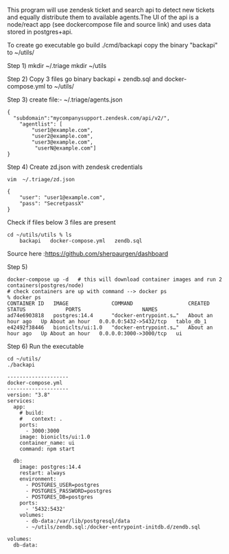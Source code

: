 

This program will use zendesk ticket and search api to detect new tickets and equally distribute them to available agents.The UI of the api is a node/react app (see dockercompose file and source link) and uses data stored in postgres+api.
 
To create go executable
go build ./cmd/backapi
copy the binary "backapi" to ~/utils/

Step 1) 
mkdir ~/.triage 
mkdir ~/utils

Step 2) 
Copy 3 files  go binary backapi + zendb.sql and docker-compose.yml to ~/utils/

Step 3)
create file:-  ~/.triage/agents.json
```
{  
  "subdomain":"mycompanysupport.zendesk.com/api/v2/",
    "agentlist": [
        "user1@example.com",
        "user2@example.com",
        "user3@example.com",
         "userN@example.com"]
}
```
Step 4)   Create zd.json with zendesk credentials
```
vim  ~/.triage/zd.json

{
    "user": "user1@example.com",
    "pass": "SecretpassX"
}
```
Check if files below 3 files are present 
```
cd ~/utils/utils % ls 
    backapi   docker-compose.yml   zendb.sql 
```    
Source here :https://github.com/sherpaurgen/dashboard

Step 5)

```
docker-compose up -d   # this will download container images and run 2 containers(postgres/node)
# check containers are up with command --> docker ps 
% docker ps    
CONTAINER ID   IMAGE              COMMAND                  CREATED             STATUS             PORTS                    NAMES
ad74e6903818   postgres:14.4      "docker-entrypoint.s…"   About an hour ago   Up About an hour   0.0.0.0:5432->5432/tcp   tablo_db_1
e42492f38446   bioniclts/ui:1.0   "docker-entrypoint.s…"   About an hour ago   Up About an hour   0.0.0.0:3000->3000/tcp   ui
```

Step 6) Run the executable
```
cd ~/utils/
./backapi
```
```
--------------------
docker-compose.yml
--------------------
version: "3.8"
services:
  app:
    # build:
    #   context: .
    ports:
      - 3000:3000
    image: bioniclts/ui:1.0
    container_name: ui
    command: npm start

  db:
    image: postgres:14.4
    restart: always
    environment:
      - POSTGRES_USER=postgres
      - POSTGRES_PASSWORD=postgres
      - POSTGRES_DB=postgres
    ports:
      - '5432:5432'  
    volumes:
      - db-data:/var/lib/postgresql/data
      - ~/utils/zendb.sql:/docker-entrypoint-initdb.d/zendb.sql

volumes:
  db-data:
```


